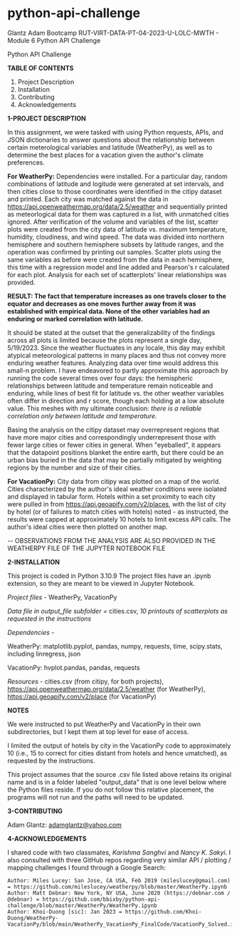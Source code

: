 # python-api-challenge

Glantz Adam Bootcamp RUT-VIRT-DATA-PT-04-2023-U-LOLC-MWTH - Module 6 Python API Challenge

Python API Challenge

**TABLE OF CONTENTS**
1. Project Description
2. Installation
3. Contributing
4. Acknowledgements


**1-PROJECT DESCRIPTION**

In this assignment, we were tasked with using Python requests, APIs, and JSON dictionaries to answer questions about the relationship between certain meterological variables and latitude (WeatherPy), as well as to determine the best places for a vacation given the author's climate preferences.

**For WeatherPy:** Dependencies were installed. For a particular day, random combinations of latitude and logitude were generated at set intervals, and then cities close to those coordinates were identified in the citipy dataset and printed. Each city was matched against the data in https://api.openweathermap.org/data/2.5/weather and sequentially printed as meteorlogical data for them was captured in a list, with unmatched cities ignored. After verification of the volume and variables of the list, scatter plots were created from the city data of latitude vs. maximum temperature, humidity, cloudiness, and wind speed. The data was divided into northern hemisphere and southern hemisphere subsets by latitude ranges, and the operation was confirmed by printing out samples. Scatter plots using the same variables as before were created from the data in each hemisphere, this time with a regression model and line added and Pearson's r calculated for each plot. Analysis for each set of scatterplots' linear relationships was provided. 

**RESULT: The fact that temperature increases as one travels closer to the equator and decreases as one moves further away from it was established with empirical data. None of the other variables had an enduring or marked correlation with latitude.**

It should be stated at the outset that the generalizability of the findings across all plots is limited because the plots represent a single day, 5/19/2023. Since the weather fluctuates in any locale, this day may exhibit atypical meteorological patterns in many places and thus not convey more enduring weather features. Analyzing data over time would address this small-n problem. I have endeavored to partly approximate this approach by running the code several times over four days: the hemispheric relationships between latitude and temperature remain noticeable and enduring, while lines of best fit for latitude vs. the other weather variables often differ in direction and r score, though each holding at a low absolute value. This meshes with my ultimate conclusion: *there is a reliable correlation only between latitude and temperature.*

Basing the analysis on the citipy dataset may overrepresent regions that have more major cities and correspondingly underrepresent those with fewer large cities or fewer cities in general. When "eyeballed", it appears that the datapoint positions blanket the entire earth, but there could be an urban bias buried in the data that may be partially mitigated by weighting regions by the number and size of their cities.

**For VacationPy:** City data from citipy was plotted on a map of the world. Cities characterized by the author's ideal weather conditions were isolated and displayed in tabular form. Hotels within a set proximity to each city were pulled in from https://api.geoapify.com/v2/places, with the list of city by hotel (or of failures to match cities with hotels) noted - as instructed, the results were capped at approximately 10 hotels to limit excess API calls. The author's ideal cities were then plotted on another map.

-- OBSERVATIONS FROM THE ANALYSIS ARE ALSO PROVIDED IN THE WEATHERPY FILE OF THE JUPYTER NOTEBOOK FILE


**2-INSTALLATION**

This project is coded in Python 3.10.9
The project files have an .ipynb extension, so they are meant to be viewed in Jupyter Notebook.

*Project files -*
    WeatherPy,
    VacationPy
    
*Data file in output_file subfolder =*
    cities.csv,
    *10 printouts of scatterplots as requested in the instructions*

*Dependencies -*

WeatherPy:
    matplotlib.pyplot,
    pandas,
    numpy,
    requests,
    time,
    scipy.stats, including linregress,
    json

VacationPy:
    hvplot.pandas,
    pandas,
    requests

*Resources -*
    cities.csv (from citipy, for both projects),
    https://api.openweathermap.org/data/2.5/weather (for WeatherPy),
    https://api.geoapify.com/v2/place (for VacationPy)

**NOTES**

We were instructed to put WeatherPy and VacationPy in their own subdirectories, but I kept them at top level for ease of access.

I limited the output of hotels by city in the VacationPy code to approximately 10 (i.e., 15 to correct for cities distant from hotels and hence umatched), as requested by the instructions.

This project assumes that the source .csv file listed above retains its original name and is in a folder labeled "output_data" that is one level below where the Python files reside. If you do not follow this relative placement, the programs will not run and the paths will need to be updated.


**3-CONTRIBUTING**

Adam Glantz: adamglantz@yahoo.com


**4-ACKNOWLEDGEMENTS**

I shared code with two classmates, *Karishma Sanghvi* and *Nancy K. Sakyi*. I also consulted with three GitHub repos regarding very similar API / plotting / mapping challenges I found through a Google Search:

    Author: Miles Lucey: San Jose, CA USA, Feb 2019 (mileslucey@gmail.com) = https://github.com/mileslucey/weatherpy/blob/master/WeatherPy.ipynb
    Author: Matt Debnar: New York, NY USA, June 2020 (https://debnar.com / @debnar) = https://github.com/bbixby/python-api-challenge/blob/master/WeatherPy/WeatherPy.ipynb
    Author: Khoi-Duong [sic]: Jan 2023 = https://github.com/Khoi-Duong/WeatherPy-VacationPy/blob/main/WeatherPy_VacationPy_FinalCode/VacationPy_Solved.ipynb